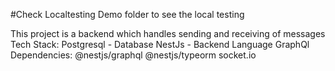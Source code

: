 #Check Localtesting Demo folder to see the local testing

This project is a backend which handles sending and receiving of messages
Tech Stack:
Postgresql - Database
NestJs - Backend Language
GraphQl
Dependencies:
@nestjs/graphql
@nestjs/typeorm
socket.io
